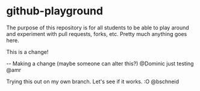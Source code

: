 # github-playground

The purpose of this repository is for all students to be able to play around and experiment with pull requests, forks, etc. Pretty much anything goes here.

This is a change!

-- Making a change (maybe someone can alter this?) @Dominic
just testing
@amr

Trying this out on my own branch. Let's see if it works. :O @bschneid
